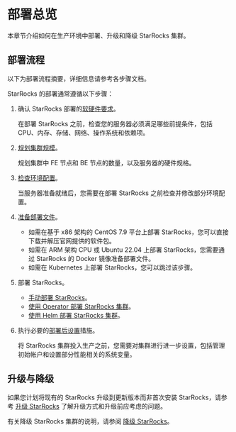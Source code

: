 # 部署总览

本章节介绍如何在生产环境中部署、升级和降级 StarRocks 集群。

## 部署流程

以下为部署流程摘要，详细信息请参考各步骤文档。

StarRocks 的部署通常遵循以下步骤：

1. 确认 StarRocks 部署的[软硬件要求](../deployment/deployment_prerequisites.md)。

   在部署 StarRocks 之前，检查您的服务器必须满足哪些前提条件，包括 CPU、内存、存储、网络、操作系统和依赖项。

2. [规划集群规模](../deployment/plan_cluster.md)。

   规划集群中 FE 节点和 BE 节点的数量，以及服务器的硬件规格。

3. [检查环境配置](../deployment/environment_configurations.md)。

   当服务器准备就绪后，您需要在部署 StarRocks 之前检查并修改部分环境配置。

4. [准备部署文件](../deployment/prepare_deployment_files.md)。

   - 如需在基于 x86 架构的 CentOS 7.9 平台上部署 StarRocks，您可以直接下载并解压官网提供的软件包。
   - 如需在 ARM 架构 CPU 或 Ubuntu 22.04 上部署 StarRocks，您需要通过 StarRocks 的 Docker 镜像准备部署文件。
   - 如需在 Kubernetes 上部署 StarRocks，您可以跳过该步骤。

5. 部署 StarRocks。

   - [手动部署 StarRocks](../deployment/deploy_manually.md)。
   - [使用 Operator 部署 StarRocks 集群](../deployment/sr_operator.md)。
   - [使用 Helm 部署 StarRocks 集群](../deployment/helm.md)。

6. 执行必要的[部署后设置](../deployment/post_deployment_setup.md)措施。

   将 StarRocks 集群投入生产之前，您需要对集群进行进一步设置，包括管理初始帐户和设置部分性能相关的系统变量。

## 升级与降级

如果您计划将现有的 StarRocks 升级到更新版本而非首次安装 StarRocks，请参考 [升级 StarRocks](../deployment/upgrade.md) 了解升级方式和升级前应考虑的问题。

有关降级 StarRocks 集群的说明，请参阅 [降级 StarRocks](../deployment/downgrade.md)。

